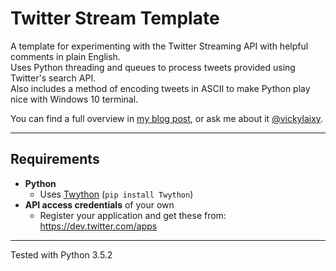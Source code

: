 # Twitter Stream Template

A template for experimenting with the Twitter Streaming API with helpful comments in plain English.  
Uses Python threading and queues to process tweets provided using Twitter's search API.  
Also includes a method of encoding tweets in ASCII to make Python play nice with Windows 10 terminal.

You can find a full overview in [my blog post](https://vickylai.com/blog/twitter-streaming-python-win10/), or ask me about it [@vickylaixy](https://twitter.com/vickylaixy).
***

## Requirements  
* __Python__
  * Uses [Twython](https://github.com/ryanmcgrath/twython) (`pip install Twython`)
* __API access credentials__ of your own
  * Register your application and get these from: https://dev.twitter.com/apps

***

Tested with Python 3.5.2